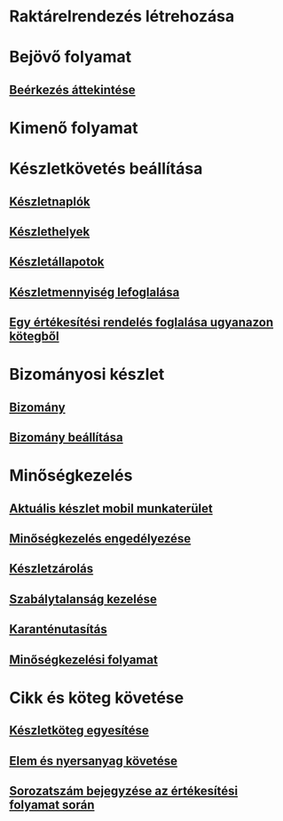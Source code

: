 # Raktárelrendezés létrehozása
# Bejövő folyamat
## [Beérkezés áttekintése](arrival-overview.md)
# Kimenő folyamat
# Készletkövetés beállítása
## [Készletnaplók](inventory-journals.md)
## [Készlethelyek](inventory-locations.md)
## [Készletállapotok](inventory-statuses.md)
## [Készletmennyiség lefoglalása](reserve-inventory-quantities.md)
## [Egy értékesítési rendelés foglalása ugyanazon kötegből](../sales-marketing/reserve-same-batch-sales-order.md)
# Bizományosi készlet
## [Bizomány](consignment.md)
## [Bizomány beállítása](set-up-consignment.md)
# Minőségkezelés
## [Aktuális készlet mobil munkaterület](inventory-on-hand-mobile-workspace.md)
## [Minőségkezelés engedélyezése](enable-quality-management.md)
## [Készletzárolás](inventory-blocking.md)
## [Szabálytalanság kezelése](enable-nonconformance-management.md)
## [Karanténutasítás](quarantine-orders.md)
## [Minőségkezelési folyamat](quality-management-processes.md)
# Cikk és köteg követése
## [Készletköteg egyesítése](merge-inventory-batches.md)
## [Elem és nyersanyag követése](trace-items-raw-materials-inventory-production-sales.md)
## [Sorozatszám bejegyzése az értékesítési folyamat során](../sales-marketing/register-serial-numbers-sales-process.md)

